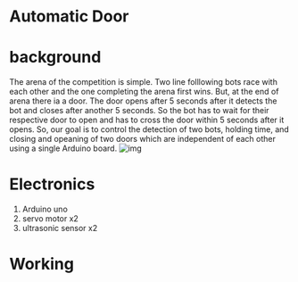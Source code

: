 # Automatic Door
 # background 
The arena of the competition is simple. Two line folllowing bots race with each other and the one completing the arena first wins. But, at the end of arena there ia a door. The door opens after 5 seconds after it detects the bot and closes after another 5 seconds. So the bot has to wait for their respective door to open and has to cross the door within 5 seconds after it opens. So, our goal is to control the detection of two bots, holding time, and closing and opeaning of two doors which are independent of each other using a single Arduino board.
![img](https://private-user-images.githubusercontent.com/108666448/289526719-8670d995-062a-46db-abb6-28e6d9488f26.jpg?jwt=eyJhbGciOiJIUzI1NiIsInR5cCI6IkpXVCJ9.eyJpc3MiOiJnaXRodWIuY29tIiwiYXVkIjoicmF3LmdpdGh1YnVzZXJjb250ZW50LmNvbSIsImtleSI6ImtleTEiLCJleHAiOjE3MDIyOTU4NDcsIm5iZiI6MTcwMjI5NTU0NywicGF0aCI6Ii8xMDg2NjY0NDgvMjg5NTI2NzE5LTg2NzBkOTk1LTA2MmEtNDZkYi1hYmI2LTI4ZTZkOTQ4OGYyNi5qcGc_WC1BbXotQWxnb3JpdGhtPUFXUzQtSE1BQy1TSEEyNTYmWC1BbXotQ3JlZGVudGlhbD1BS0lBSVdOSllBWDRDU1ZFSDUzQSUyRjIwMjMxMjExJTJGdXMtZWFzdC0xJTJGczMlMkZhd3M0X3JlcXVlc3QmWC1BbXotRGF0ZT0yMDIzMTIxMVQxMTUyMjdaJlgtQW16LUV4cGlyZXM9MzAwJlgtQW16LVNpZ25hdHVyZT04ZjFkOGVhMzM1MzA3YjAyMzkyMTVhODNmY2JkYjBmZTdlZWVmYTgzOThjNDM3NTQzNTVhNzhlY2IzMTFiOTc0JlgtQW16LVNpZ25lZEhlYWRlcnM9aG9zdCZhY3Rvcl9pZD0wJmtleV9pZD0wJnJlcG9faWQ9MCJ9.vf5FTK9hEO3Z7JCo9vFpko5of5PNMoKdMl-wVdh7Ubo)

 
# Electronics
1. Arduino uno
2. servo motor x2
3. ultrasonic sensor x2



  # Working
 
